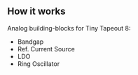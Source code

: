 ## How it works

Analog building-blocks for Tiny Tapeout 8:
- Bandgap
- Ref. Current Source
- LDO
- Ring Oscillator

